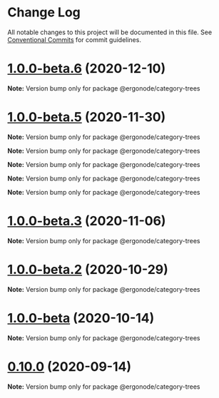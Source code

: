 # Change Log

All notable changes to this project will be documented in this file.
See [Conventional Commits](https://conventionalcommits.org) for commit guidelines.

# [1.0.0-beta.6](https://github.com/ergonode/frontend/compare/v1.0.0-beta.5...v1.0.0-beta.6) (2020-12-10)

**Note:** Version bump only for package @ergonode/category-trees





# [1.0.0-beta.5](https://github.com/ergonode/frontend/compare/v1.0.0-beta.3...v1.0.0-beta.5) (2020-11-30)

**Note:** Version bump only for package @ergonode/category-trees







**Note:** Version bump only for package @ergonode/category-trees







**Note:** Version bump only for package @ergonode/category-trees







**Note:** Version bump only for package @ergonode/category-trees







**Note:** Version bump only for package @ergonode/category-trees





# [1.0.0-beta.3](https://github.com/ergonode/frontend/compare/v1.0.0-beta.2...v1.0.0-beta.3) (2020-11-06)

**Note:** Version bump only for package @ergonode/category-trees





# [1.0.0-beta.2](https://github.com/ergonode/frontend/compare/v1.0.0-beta...v1.0.0-beta.2) (2020-10-29)

**Note:** Version bump only for package @ergonode/category-trees





# [1.0.0-beta](https://github.com/ergonode/frontend/compare/v0.10.0...v1.0.0-beta) (2020-10-14)

**Note:** Version bump only for package @ergonode/category-trees





# [0.10.0](https://github.com/ergonode/frontend/compare/v0.9.0...v0.10.0) (2020-09-14)

**Note:** Version bump only for package @ergonode/category-trees
